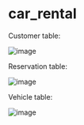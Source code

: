 # car_rental

Customer table:

![image](https://user-images.githubusercontent.com/87265327/226345150-03b73a95-4d57-40e7-bfe8-5994f872dffe.png)

Reservation table:

![image](https://user-images.githubusercontent.com/87265327/226345280-12e01dc9-2c35-44fa-b61e-8e2f749c4858.png)

Vehicle table:

![image](https://user-images.githubusercontent.com/87265327/226345425-897efb06-ca5f-4e3b-a2bb-f2b2e28baa00.png)
